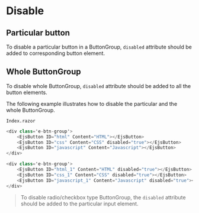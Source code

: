 # Disable

## Particular button

To disable a particular button in a ButtonGroup, `disabled` attribute should be added to corresponding button element.

## Whole ButtonGroup

To disable whole ButtonGroup, `disabled` attribute should be added to all the button elements.

The following example illustrates how to disable the particular and the whole ButtonGroup.

`Index.razor`

```csharp
<div class='e-btn-group'>
    <EjsButton ID="html" Content="HTML"></EjsButton>
    <EjsButton ID="css" Content="CSS" disabled="true"></EjsButton>
    <EjsButton ID="javascript" Content="Javascript"></EjsButton>
</div>

<div class='e-btn-group'>
    <EjsButton ID="html_1" Content="HTML" disabled="true"></EjsButton>
    <EjsButton ID="css_1" Content="CSS" disabled="true"></EjsButton>
    <EjsButton ID="javascript_1" Content="Javascript" disabled="true"></EjsButton>
</div>

  ```

> To disable radio/checkbox type ButtonGroup, the `disabled` attribute should be added to the particular input element.
